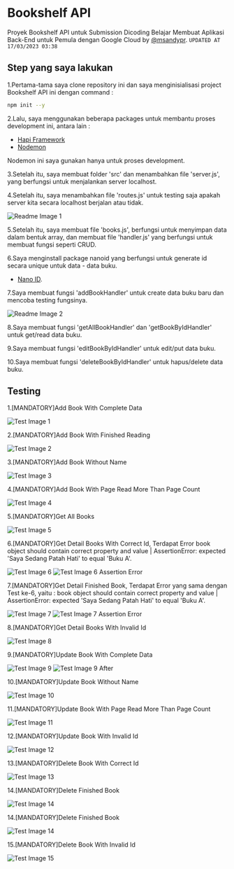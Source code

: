 # Bookshelf API
Proyek Bookshelf API untuk Submission Dicoding Belajar Membuat Aplikasi Back-End untuk Pemula dengan Google Cloud by [@msandypr](https://msandypr.com). `UPDATED AT 17/03/2023 03:38`

## Step yang saya lakukan
1.Pertama-tama saya clone repository ini dan saya menginisialisasi project Bookshelf API ini dengan command :
```sh
npm init --y
```
2.Lalu, saya menggunakan beberapa packages untuk membantu proses development ini, antara lain :
- [Hapi Framework](https://hapi.dev/)
- [Nodemon](https://nodemon.io/)

Nodemon ini saya gunakan hanya untuk proses development.

3.Setelah itu, saya membuat folder 'src' dan menambahkan file 'server.js', yang berfungsi untuk menjalankan server localhost.

4.Setelah itu, saya menambahkan file 'routes.js' untuk testing saja apakah server kita secara localhost berjalan atau tidak.

![Readme Image 1](src/img/readme1.png)

5.Setelah itu, saya membuat file 'books.js', berfungsi untuk menyimpan data dalam bentuk array, dan membuat file 'handler.js' yang berfungsi untuk membuat fungsi seperti CRUD.

6.Saya menginstall package nanoid yang berfungsi untuk generate id secara unique untuk data - data buku.
- [Nano ID](https://github.com/ai/nanoid#readme).

7.Saya membuat fungsi 'addBookHandler' untuk create data buku baru dan mencoba testing fungsinya.

![Readme Image 2](src/img/readme2.png)

8.Saya membuat fungsi 'getAllBookHandler' dan 'getBookByIdHandler' untuk get/read data buku.

9.Saya membuat fungsi 'editBookByIdHandler' untuk edit/put data buku.

10.Saya membuat fungsi 'deleteBookByIdHandler' untuk hapus/delete data buku.

## Testing
1.[MANDATORY]Add Book With Complete Data

![Test Image 1](src/img/test1.png)

2.[MANDATORY]Add Book With Finished Reading

![Test Image 2](src/img/test2.png)

3.[MANDATORY]Add Book Without Name

![Test Image 3](src/img/test3.png)

4.[MANDATORY]Add Book With Page Read More Than Page Count

![Test Image 4](src/img/test4.png)

5.[MANDATORY]Get All Books

![Test Image 5](src/img/test5.png)

6.[MANDATORY]Get Detail Books With Correct Id, Terdapat Error book object should contain correct property and value | AssertionError: expected 'Saya Sedang Patah Hati' to equal 'Buku A'.

![Test Image 6](src/img/test6.png)
![Test Image 6 Assertion Error](src/img/test6assertionerror.png)

7.[MANDATORY]Get Detail Finished Book, Terdapat Error yang sama dengan Test ke-6, yaitu : book object should contain correct property and value | AssertionError: expected 'Saya Sedang Patah Hati' to equal 'Buku A'.

![Test Image 7](src/img/test7.png)
![Test Image 7 Assertion Error](src/img/test7assertionerror.png)

8.[MANDATORY]Get Detail Books With Invalid Id

![Test Image 8](src/img/test8.png)

9.[MANDATORY]Update Book With Complete Data

![Test Image 9](src/img/test9.png)
![Test Image 9 After](src/img/test9after.png)

10.[MANDATORY]Update Book Without Name

![Test Image 10](src/img/test10.png)

11.[MANDATORY]Update Book With Page Read More Than Page Count

![Test Image 11](src/img/test11.png)

12.[MANDATORY]Update Book With Invalid Id

![Test Image 12](src/img/test12.png)

13.[MANDATORY]Delete Book With Correct Id

![Test Image 13](src/img/test13.png)

14.[MANDATORY]Delete Finished Book

![Test Image 14](src/img/test14.png)

14.[MANDATORY]Delete Finished Book

![Test Image 14](src/img/test14.png)

15.[MANDATORY]Delete Book With Invalid Id

![Test Image 15](src/img/test15.png)


